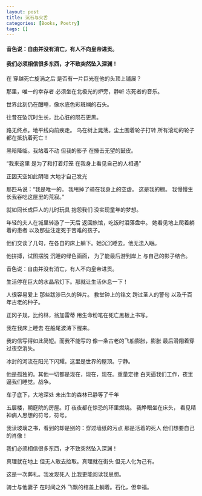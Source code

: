 ```yaml
---
layout: post
title: 沉石与火舌
categories: [Books, Poetry]
tags: []
---
```

#### 音色说：自由并没有消亡，有人不向皇帝进贡。
#### 我们必须相信很多东西，才不致突然坠入深渊！
<!-- more -->
在 穿越死亡旋涡之后 是否有一片巨光在他的头顶上铺展？

那里，唯一的幸存者 必须坐在北极光的炉旁，静听 冻死者的音乐。

世界此刻仍在酣睡，像水底色彩斑斓的石头。

往昔在坠沉时生长，比心脏的陨石更黑。

路无终点。地平线向前疾走。 鸟在树上晃荡。尘土围着轮子打转 所有滚动的轮子都在抵抗着死亡！

黑暗降临。我站着不动 但我的影子 在捶击无望的鼓皮。

“我来这里 是为了和打着灯笼 在我身上看见自己的人相遇”

正因天空如此阴暗 大地才自己发光

那匹马说：“我是唯一的。 我甩掉了骑在我身上的空虚。 这是我的棚。 我慢慢生长我吞吃这屋里的荒寂。”

就如同长成巨人的儿时玩具 抱怨我们 没实现童年的梦想。

年轻的夫人在城里转游了一天后 返回旅馆，吃饭时泪落盘中。 她看见地上爬着躺着的患者 以及那些注定死于苦难的孩子。

他们交谈了几句，在各自的床上躺下。她沉沉睡去。他无法入眠。

他拼搏，试图摆脱 沉睡的绿色画面， 为了能最后游到岸上 与自己的影子结合。

音色说：自由并没有消亡，有人不向皇帝进贡。

生活停在巨大的水晶吊灯下。那就让生活休息一下！

人很容易爱上 那些跋涉已久的碎片。 教堂钟上的铭文 跨过圣人的警句 以及千百年古老的种子。

正冈子规，比约林，翁加雷蒂 用生命粉笔在死亡黑板上书写。

我在我床上睡去 在船尾波涛下醒来。

我的信写得如此简短。而我不能写的 像一条古老的飞船膨胀，膨胀 最后滑翔着穿过夜空消失。

冰封的河流在阳光下闪耀。这里是世界的屋顶。宁静。

他是孤独的。其他一切都是现在，现在，现在。重量定律 白天逼我们工作，夜里逼我们睡觉。战争。

车子底下，大地深处 未出生的森林已静等了千年

五层楼，朝庭院的房屋。灯 夜夜都在惊恐的环里燃烧。 我睁眼坐在床头， 看见精神病人思想的符号，符号。

我读玻璃之书，看到的却是别的：穿过墙纸的污点 那是活着的死人 他们想要自己的肖像！

我们必须相信很多东西，才不致突然坠入深渊！

真理就在地上 但无人敢去捡取。真理就在街头 但无人化为己有。

这是一次葬礼。我发现死人 比我更能阅读我思想。

骑士与他妻子 在时间之外 飞飘的棺盖上躺着。石化，但幸福。

